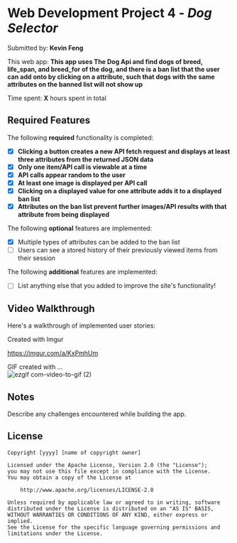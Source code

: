 # Web Development Project 4 - *Dog Selector*

Submitted by: **Kevin Feng**

This web app: **This app uses The Dog Api and find dogs of breed, life_span, and breed_for of the dog, and there is a ban list that the user can add onto by clicking on a attribute, such that dogs with the same attributes on the banned list will not show up**

Time spent: **X** hours spent in total

## Required Features

The following **required** functionality is completed:

- [x] **Clicking a button creates a new API fetch request and displays at least three attributes from the returned JSON data**
- [x] **Only one item/API call is viewable at a time**
- [x] **API calls appear random to the user**
- [x] **At least one image is displayed per API call**
- [x] **Clicking on a displayed value for one attribute adds it to a displayed ban list**
- [x] **Attributes on the ban list prevent further images/API results with that attribute from being displayed**

The following **optional** features are implemented:

- [x] Multiple types of attributes can be added to the ban list
- [ ] Users can see a stored history of their previously viewed items from their session

The following **additional** features are implemented:

* [ ] List anything else that you added to improve the site's functionality!

## Video Walkthrough

Here's a walkthrough of implemented user stories: 

Created with Imgur

https://imgur.com/a/KxPmhUm

GIF created with ...  
![ezgif com-video-to-gif (2)](https://user-images.githubusercontent.com/52749888/226670177-8ad707d5-50f5-4b83-9c96-d084af429068.gif)



## Notes

Describe any challenges encountered while building the app.

## License

    Copyright [yyyy] [name of copyright owner]

    Licensed under the Apache License, Version 2.0 (the "License");
    you may not use this file except in compliance with the License.
    You may obtain a copy of the License at

        http://www.apache.org/licenses/LICENSE-2.0

    Unless required by applicable law or agreed to in writing, software
    distributed under the License is distributed on an "AS IS" BASIS,
    WITHOUT WARRANTIES OR CONDITIONS OF ANY KIND, either express or implied.
    See the License for the specific language governing permissions and
    limitations under the License.

